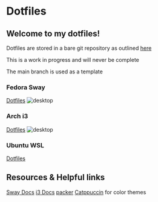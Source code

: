 # Dotfiles
Welcome to my dotfiles!
--- 
Dotfiles are stored in a bare git repository as outlined [here](https://www.atlassian.com/git/tutorials/dotfiles)

This is a work in progress and will never be complete

The main branch is used as a template

### Fedora Sway
[Dotfiles](https://github.com/justin-gill/dotfiles/tree/fedora-sway)
![desktop](https://github.com/justin-gill/dotfiles/assets/47087703/c48ceeab-78f5-43d5-a6de-bf18ff0f130b)

### Arch i3
[Dotfiles](https://github.com/justin-gill/dotfiles/tree/arch-i3)
![desktop](https://user-images.githubusercontent.com/47087703/224602442-b6cfb0fa-1968-488d-b263-1aabc64d30b6.png)

### Ubuntu WSL
[Dotfiles](https://github.com/justin-gill/dotfiles/tree/wsl-ubuntu)

## Resources & Helpful links
[Sway Docs](https://github.com/swaywm/sway/wiki)
[i3 Docs](https://i3wm.org/docs/)
[packer](https://github.com/wbthomason/packer.nvim)
[Catppuccin](https://github.com/catppuccin/catppuccin) for color themes

